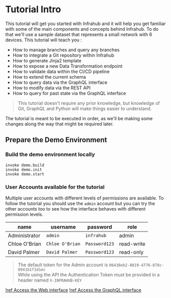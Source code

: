 # Tutorial Intro

This tutorial will get you started with Infrahub and it will help you get familiar with some of the main components and concepts behind Infrahub. To do that we'll use a sample dataset that represents a small network with 6 devices. This tutorial will teach you :
- How to manage branches and query any branches
- How to integrate a Git repository within Infrahub
- How to generate Jinja2 template
- How to expose a new Data Transformation endpoint
- How to validate data within the CI/CD pipeline
- How to extend the current schema
- How to query data via the GraphQL interface
- How to modify data via the REST API
- How to query for past state via the GraphQL interface


> This tutorial doesn't require any prior knowledge, but knowledge of Git, GraphQL and Python will make things easier to understand.

The tutorial is meant to be executed in order, as we'll be making some changes along the way that might be required later.

## Prepare the Demo Environment

### Build the demo environment locally

```
invoke demo.build
invoke demo.init
invoke demo.start
```

### User Accounts available for the tutorial

Multiple user accounts with different levels of permissions are available.
To follow the tutorial you should use the `admin` account but you can try the other accounts too to see how the interface behaves with different permission levels.

| name          | username        | password      | role       |
|---------------|-----------------|---------------|------------|
| Administrator | `admin`         | `infrahub`    | admin      |
| Chloe O'Brian | `Chloe O'Brian` | `Password123` | read-write |
| David Palmer  | `David Palmer`  | `Password123` | read-only  |

> The default token for the Admin account is `06438eb2-8019-4776-878c-0941b1f1d1ec`  
> While using the API the Authentication Token must be provided in a header named `X-INFRAHUB-KEY`

[!ref Access the Web interface](http://localhost:8000)
[!ref Access the GraphQL interface](http://localhost:8000/graphql)
